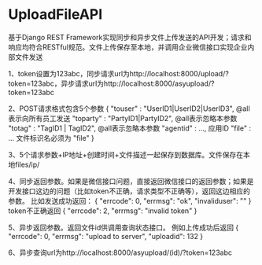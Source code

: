 # UploadFileAPI
基于Django REST Framework实现同步和异步文件上传发送的API开发；请求和响应均符合RESTful规范。文件上传保存至本地，并调用企业微信接口实现企业内部文件发送

1、token设置为123abc，同步请求url为http://localhost:8000/upload/?token=123abc，异步请求url为http://localhost:8000/asyupload/?token=123abc

2、POST请求格式包含5个参数
{
   "touser" : "UserID1|UserID2|UserID3",  @all表示向所有员工发送
   "toparty" : "PartyID1|PartyID2",  @all表示忽略本参数
   "totag" : "TagID1 | TagID2",   @all表示忽略本参数
   "agentid" : ...,  应用ID
   "file" : ...     文件标识名必须为 "file"
}

3、5个请求参数+IP地址+创建时间+文件描述一起保存到数据库。文件保存在本地files/ip/

4、同步返回参数。如果是微信接口问题，直接返回微信接口的返回参数；如果是开发接口这边的问题（比如token不正确，请求类型不正确等），返回这边相应的参数。
比如发送成功返回：
{
    "errcode": 0,
    "errmsg": "ok",
    "invaliduser": ""
}
token不正确返回
{
    "errcode": 2,
    "errmsg": "invalid token"
}

5、异步返回参数。返回文件id供调用查询状态接口。
例如上传成功后返回
{
    "errcode": 0,
    "errmsg": "upload to server",
    "uploadid": 132
}

6、异步查询url为http://localhost:8000/asyupload/(id)/?token=123abc
